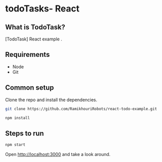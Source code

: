 # todoTasks- React
## What is TodoTask?

[TodoTask] React example  .

## Requirements

* Node
* Git


## Common setup

Clone the repo and install the dependencies.

```bash
git clone https://github.com/RamikhouriRobots/react-todo-example.git
```

```bash
npm install
```

## Steps to run

```bash
npm start
```

Open [http://localhost:3000](http://localhost:3000) and take a look around.



